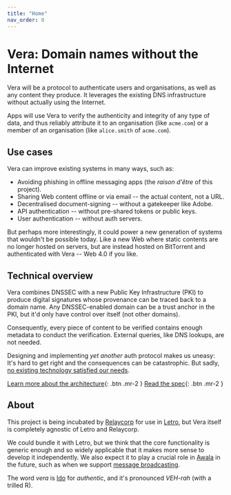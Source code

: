 ```yaml
---
title: "Home"
nav_order: 0
---
```


# Vera: Domain names without the Internet

Vera will be a protocol to authenticate users and organisations, as well as any content they produce. It leverages the existing DNS infrastructure without actually using the Internet.

Apps will use Vera to verify the authenticity and integrity of any type of data, and thus reliably attribute it to an organisation (like `acme.com`) or a member of an organisation (like `alice.smith` of `acme.com`).

## Use cases

Vera can improve existing systems in many ways, such as:

- Avoiding phishing in offline messaging apps (the _raison d'être_ of this project).
- Sharing Web content offline or via email -- the actual content, not a URL.
- Decentralised document-signing -- without a gatekeeper like Adobe.
- API authentication -- without pre-shared tokens or public keys.
- User authentication -- without auth servers.

But perhaps more interestingly, it could power a new generation of systems that wouldn't be possible today. Like a new Web where static contents are no longer hosted on servers, but are instead hosted on BitTorrent and authenticated with Vera -- Web 4.0 if you like.

## Technical overview

Vera combines DNSSEC with a new Public Key Infrastructure (PKI) to produce digital signatures whose provenance can be traced back to a domain name. Any DNSSEC-enabled domain can be a trust anchor in the PKI, but it'd only have control over itself (not other domains).

Consequently, every piece of content to be verified contains enough metadata to conduct the verification. External queries, like DNS lookups, are not needed.

Designing and implementing _yet another_ auth protocol makes us uneasy: It's hard to get right and the consequences can be catastrophic. But sadly, [no existing technology satisfied our needs](./prior-art.md).

[Learn more about the architecture](./architecture.md){: .btn .mr-2 }
[Read the spec](./spec.md){: .btn .mr-2 }

## About

This project is being incubated by [Relaycorp](https://relaycorp.tech) for use in [Letro](https://letro.app/en/), but Vera itself is completely agnostic of Letro and Relaycorp.

We could bundle it with Letro, but we think that the core functionality is generic enough and so widely applicable that it makes more sense to develop it independently. We also expect it to play a crucial role in [Awala](https://awala.network/) in the future, such as when we support [message broadcasting](https://github.com/AwalaNetwork/specs/issues/43).

The word _vera_ is [Ido](https://www.idolinguo.org.uk/general.htm) for _authentic_, and it's pronounced _VEH-rah_ (with a trilled R).
